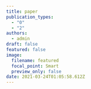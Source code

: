 ```yaml
---
title: paper
publication_types:
  - "0"
  - "2"
authors:
  - admin
draft: false
featured: false
image:
  filename: featured
  focal_point: Smart
  preview_only: false
date: 2021-03-24T01:05:58.612Z
---
```

